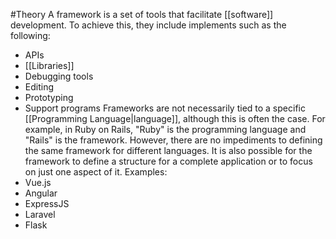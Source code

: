 #Theory 
A framework is a set of tools that facilitate [[software]] development. To achieve this, they include implements such as the following:
- APIs
- [[Libraries]]
- Debugging tools
- Editing
- Prototyping
- Support programs
Frameworks are not necessarily tied to a specific [[Programming Language|language]], although this is often the case. For example, in Ruby on Rails, "Ruby" is the programming language and "Rails" is the framework. However, there are no impediments to defining the same framework for different languages. It is also possible for the framework to define a structure for a complete application or to focus on just one aspect of it.
Examples:
- Vue.js
- Angular
- ExpressJS
- Laravel
- Flask